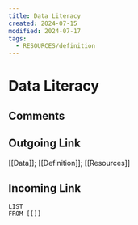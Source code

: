 ```yaml
---
title: Data Literacy
created: 2024-07-15
modified: 2024-07-17
tags:
  - RESOURCES/definition
---
```

# Data Literacy
## Comments

## Outgoing Link
[[Data]]; [[Definition]]; [[Resources]]
## Incoming Link
```dataview
LIST
FROM [[]]
```
